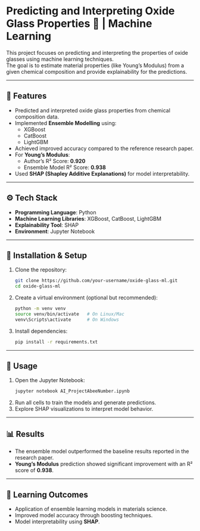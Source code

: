 # Predicting and Interpreting Oxide Glass Properties 🧪 | Machine Learning

This project focuses on predicting and interpreting the properties of oxide glasses using machine learning techniques.  
The goal is to estimate material properties (like Young’s Modulus) from a given chemical composition and provide explainability for the predictions.

---

## 🔑 Features
- Predicted and interpreted oxide glass properties from chemical composition data.
- Implemented **Ensemble Modelling** using:
  - XGBoost
  - CatBoost
  - LightGBM
- Achieved improved accuracy compared to the reference research paper.
- For **Young’s Modulus**:
  - Author’s R² Score: **0.920**
  - Ensemble Model R² Score: **0.938**
- Used **SHAP (Shapley Additive Explanations)** for model interpretability.

---

## ⚙️ Tech Stack
- **Programming Language**: Python  
- **Machine Learning Libraries**: XGBoost, CatBoost, LightGBM  
- **Explainability Tool**: SHAP  
- **Environment**: Jupyter Notebook  

---

## 🚀 Installation & Setup
1. Clone the repository:
   ```bash
   git clone https://github.com/your-username/oxide-glass-ml.git
   cd oxide-glass-ml
   ```

2. Create a virtual environment (optional but recommended):
   ```bash
   python -m venv venv
   source venv/bin/activate   # On Linux/Mac
   venv\Scripts\activate      # On Windows
   ```

3. Install dependencies:
   ```bash
   pip install -r requirements.txt
   ```

---

## 📂 Usage
1. Open the Jupyter Notebook:
   ```bash
   jupyter notebook AI_ProjectAbeeNumber.ipynb
   ```
2. Run all cells to train the models and generate predictions.
3. Explore SHAP visualizations to interpret model behavior.

---

## 📊 Results
- The ensemble model outperformed the baseline results reported in the research paper.  
- **Young’s Modulus** prediction showed significant improvement with an R² score of **0.938**.

---

## 📖 Learning Outcomes
- Application of ensemble learning models in materials science.
- Improved model accuracy through boosting techniques.
- Model interpretability using **SHAP**.


